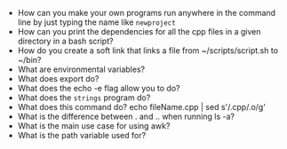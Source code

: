 * How can you make your own programs run anywhere in the command line by just typing the name like `newproject`
* How can you print the dependencies for all the cpp files in a  given directory in a bash script?
* How do you create a soft link that links a file from ~/scripts/script.sh to ~/bin?
* What are environmental variables?
* What does export do?
* What does the echo -e flag allow you to do?
* What does the `strings` program do?
* What does this command do? echo fileName.cpp | sed s'/.cpp/.o/g'
* What is the difference between . and .. when running ls -a?
* What is the main use case for using awk?
* What is the path variable used for?
